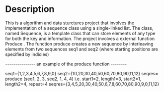﻿# Description
 This is a algorithm and data sturctures project that involves the implementation of a sequence class using a single-linked list. The class,
 named Sequence, is a template class that can store elements of any type for both the key and information.
The project involves a external function Produce . The function produce creates a new sequence by interleaving elements from two sequences seq1 and seq2 (where starting positions are specified by indicies)


--------------- an example of the produce function --------


seq1={1,2,3,4,5,6,7,8,9,0} 
seq2={10,20,30,40,50,60,70,80,90,11,12}
seqres= produce (seq1, 2, 3, seq2, 1, 4, 4)
i.e. start1=2, length1=3, start2=1, length2=4, repeat=4
seqres={3,4,5,20,30,40,50,6,7,8,60,70,80,90,9,0,11,12}
